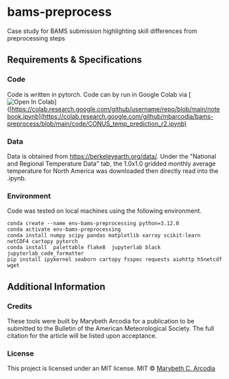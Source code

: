# bams-preprocess
Case study for BAMS submission highlighting skill differences from preprocessing steps

## Requirements & Specifications

### Code

Code is written in pytorch. Code can by run in Google Colab via [![Open In Colab](https://colab.research.google.com/assets/colab-badge.svg)]([https://colab.research.google.com/github/username/repo/blob/main/notebook.ipynb](https://colab.research.google.com/github/mbarcodia/bams-preprocess/blob/main/code/CONUS_temp_prediction_r2.ipynb)


### Data
Data is obtained from <https://berkeleyearth.org/data/>. Under the "National and Regional Temperature Data" tab, the 1.0x1.0 gridded monthly average temperature for North America was downloaded then directly read into the .ipynb. 

### Environment

Code was tested on local machines using the following environment.
```
conda create --name env-bams-preprocessing python=3.12.0
conda activate env-bams-preprocessing
conda install numpy scipy pandas matplotlib xarray scikit-learn netCDF4 cartopy pytorch
conda install  palettable flake8  jupyterlab black jupyterlab_code_formatter
pip install ipykernel seaborn cartopy fsspec requests aiohttp h5netcdf wget
```

## Additional Information

### Credits

These tools were built by Marybeth Arcodia for a publication to be submitted to the Bulletin of the American Meteorological Society. The full citation for the article will be listed upon acceptance. 

### License

This project is licensed under an MIT license.
MIT © [Marybeth C. Arcodia](https://github.com/mbarcodia)
